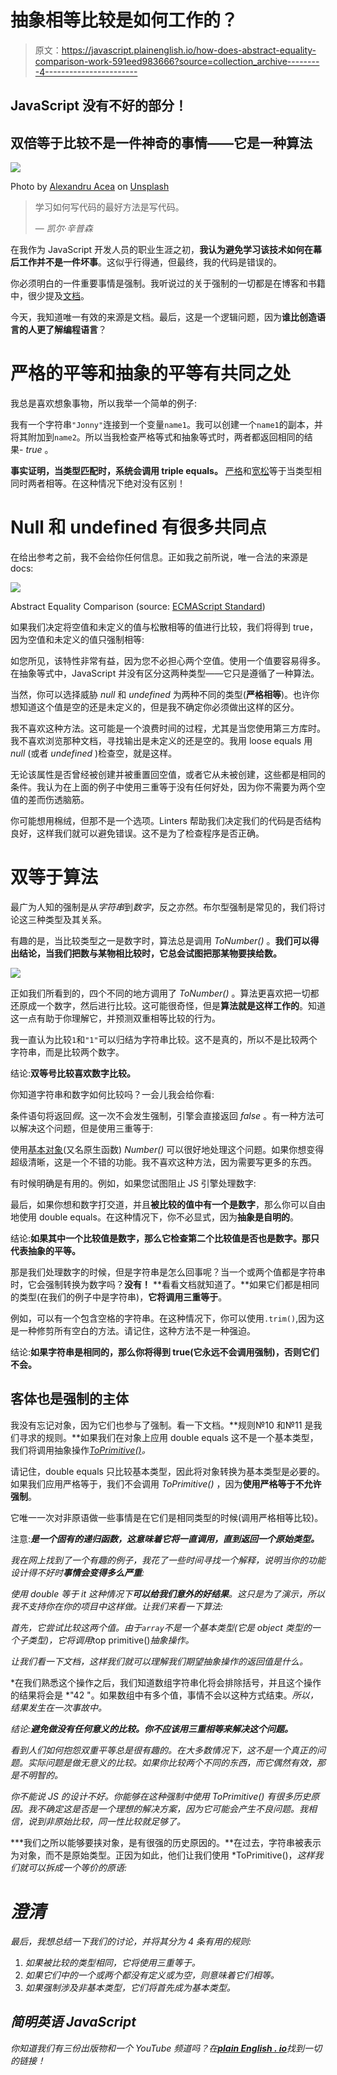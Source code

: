 # 抽象相等比较是如何工作的？

> 原文：<https://javascript.plainenglish.io/how-does-abstract-equality-comparison-work-591eed983666?source=collection_archive---------4----------------------->

## JavaScript 没有不好的部分！

## 双倍等于比较不是一件神奇的事情——它是一种算法

![](img/c08ae6a9202e8f766843313dff6606b7.png)

Photo by [Alexandru Acea](https://unsplash.com/@alexacea?utm_source=unsplash&utm_medium=referral&utm_content=creditCopyText) on [Unsplash](https://unsplash.com/s/photos/coding?utm_source=unsplash&utm_medium=referral&utm_content=creditCopyText)

> 学习如何写代码的最好方法是写代码。
> 
> — *凯尔·辛普森*

在我作为 JavaScript 开发人员的职业生涯之初，**我认为避免学习该技术如何在幕后工作并不是一件坏事**。这似乎行得通，但最终，我的代码是错误的。

你必须明白的一件重要事情是强制。我听说过的关于强制的一切都是在博客和书籍中，很少提及[文档](https://www.ecma-international.org/ecma-262)。

今天，我知道唯一有效的来源是文档。最后，这是一个逻辑问题，因为**谁比创造语言的人更了解编程语言**？

# 严格的平等和抽象的平等有共同之处

我总是喜欢想象事物，所以我举一个简单的例子:

我有一个字符串`"Jonny"`连接到一个变量`name1`。我可以创建一个`name1`的副本，并将其附加到`name2`。所以当我检查严格等式和抽象等式时，两者都返回相同的结果- *true* 。

**事实证明，当类型匹配时，系统会调用 triple equals。** [严格](https://www.ecma-international.org/ecma-262/#sec-strict-equality-comparison)和[宽松](https://www.ecma-international.org/ecma-262/#sec-abstract-equality-comparison)等于当类型相同时两者相等。在这种情况下绝对没有区别！

# Null 和 undefined 有很多共同点

在给出参考之前，我不会给你任何信息。正如我之前所说，唯一合法的来源是 docs:

![](img/f22b14e69fd893c04ec008963bf49455.png)

Abstract Equality Comparison (source: [ECMAScript Standard](https://www.ecma-international.org/ecma-262/#sec-abstract-equality-comparison))

如果我们决定将空值和未定义的值与松散相等的值进行比较，我们将得到 true，因为空值和未定义的值只强制相等:

如您所见，该特性非常有益，因为您不必担心两个空值。使用一个值要容易得多。在抽象等式中，JavaScript 并没有区分这两种类型——它只是遵循了一种算法。

当然，你可以选择威胁 *null* 和 *undefined* 为两种不同的类型(**严格相等**)。也许你想知道这个值是空的还是未定义的，但是我不确定你必须做出这样的区分。

我不喜欢这种方法。这可能是一个浪费时间的过程，尤其是当您使用第三方库时。我不喜欢浏览那种文档，寻找输出是未定义的还是空的。我用 loose equals 用 *null* (或者 *undefined* )检查空，就是这样。

无论该属性是否曾经被创建并被重置回空值，或者它从未被创建，这些都是相同的条件。我认为在上面的例子中使用三重等于没有任何好处，因为你不需要为两个空值的差而伤透脑筋。

你可能想用棉绒，但那不是一个选项。Linters 帮助我们决定我们的代码是否结构良好，这样我们就可以避免错误。这不是为了检查程序是否正确。

# 双等于算法

最广为人知的强制是从*字符串*到*数字*，反之亦然。布尔型强制是常见的，我们将讨论这三种类型及其关系。

有趣的是，当比较类型之一是数字时，算法总是调用 *ToNumber()* 。**我们可以得出结论，当我们把数与某物相比较时，它总会试图把那某物要挟给数。**

![](img/065390eaa1e6b1988f3dcac581febf52.png)

正如我们所看到的，四个不同的地方调用了 *ToNumber()* 。算法更喜欢把一切都还原成一个数字，然后进行比较。这可能很奇怪，但是**算法就是这样工作的**。知道这一点有助于你理解它，并预测双重相等比较的行为。

我一直认为比较`1`和`"1"`可以归结为字符串比较。这不是真的，所以不是比较两个字符串，而是比较两个数字。

结论:**双等号比较喜欢数字比较。**

你知道字符串和数字如何比较吗？一会儿我会给你看:

条件语句将返回*假*。这一次不会发生强制，引擎会直接返回 *false* 。有一种方法可以解决这个问题，但是使用三重等于:

使用[基本对象](https://developer.mozilla.org/en-US/docs/Web/JavaScript/Reference/Global_Objects)(又名原生函数) *Number()* 可以很好地处理这个问题。如果你想变得超级清晰，这是一个不错的功能。我不喜欢这种方法，因为需要写更多的东西。

有时候明确是有用的。例如，如果您试图阻止 JS 引擎处理数字:

最后，如果你想和数字打交道，并且**被比较的值中有一个是数字**，那么你可以自由地使用 double equals。在这种情况下，你不必显式，因为**抽象是自明的**。

结论:**如果其中一个比较值是数字，那么它检查第二个比较值是否也是数字。那只代表抽象的平等。**

那是我们处理数字的时候，但是字符串是怎么回事呢？当一个或两个值都是字符串时，它会强制转换为数字吗？**没有！** **看看文档就知道了。**如果它们都是相同的类型(在我们的例子中是字符串)，**它将调用三重等于**。

例如，可以有一个包含空格的字符串。在这种情况下，你可以使用`.trim()`,因为这是一种修剪所有空白的方法。请记住，这种方法不是一种强迫。

结论:**如果字符串是相同的，那么你将得到 true(它永远不会调用强制)，否则它们不会。**

## **客体也是强制的主体**

我没有忘记对象，因为它们也参与了强制。看一下文档。**规则№10 和№11 是我们寻求的规则。**如果我们在对象上应用 double equals 这不是一个基本类型，我们将调用抽象操作[*ToPrimitive()*](https://www.ecma-international.org/ecma-262/#sec-toprimitive)*。*

请记住，double equals 只比较基本类型，因此将对象转换为基本类型是必要的。如果我们应用严格等于，我们不会调用 *ToPrimitive()* ，因为**使用严格等于不允许强制**。

它唯一一次对非原语做一些事情是在它们是相同类型的时候(调用严格相等比较)。

注意:***是一个固有的递归函数，这意味着它将一直调用，直到返回一个原始类型。***

*我在网上找到了一个有趣的例子，我花了一些时间寻找一个解释，说明当你的功能设计得不好时**事情会变得多么严重**:*

*使用 double 等于 it 这种情况下**可以给我们意外的好结果**。这只是为了演示，所以我不支持你在你的项目中这样做。让我们来看一下算法:*

*首先，它尝试比较这两个值。由于`array`不是一个基本类型(它是 object 类型的一个子类型)，它将调用*top primitive()*抽象操作。*

*让我们看一下文档，这样我们就可以理解我们期望抽象操作的返回值是什么。*

*在我们熟悉这个操作之后，我们知道数组字符串化将会排除括号，并且这个操作的结果将会是 *"42 "。如果数组中有多个值，事情不会以这种方式结束。*所以，结果发生在一次事故中。*

*结论:**避免做没有任何意义的比较。你不应该用三重相等来解决这个问题。***

*看到人们如何抱怨双重平等总是很有趣的。在大多数情况下，这不是一个真正的问题。实际问题是做无意义的比较。如果你比较两个不同的东西，而它偶然有效，那是不明智的。*

*你不能说 JS 的设计不好。你能够在这种强制中使用 *ToPrimitive()* 有很多历史原因。我不确定这是否是一个理想的解决方案，因为它可能会产生不良问题。我相信，说到非原始比较，同一性比较就足够了。*

***我们之所以能够要挟对象，是有很强的历史原因的。**在过去，字符串被表示为对象，而不是原始类型。正因为如此，他们让我们使用 *ToPrimitive()，*这样我们就可以拆成一个等价的原语:*

# *澄清*

*最后，我想总结一下我们的讨论，并将其分为 4 条有用的规则:*

1.  *如果被比较的类型相同，它将使用三重等于。*
2.  *如果它们中的一个或两个都没有定义或为空，则意味着它们相等。*
3.  *如果强制涉及非基本类型，它们将首先成为基本类型。*

## ***简明英语 JavaScript***

*你知道我们有三份出版物和一个 YouTube 频道吗？在[**plain English . io**](https://plainenglish.io/)找到一切的链接！*